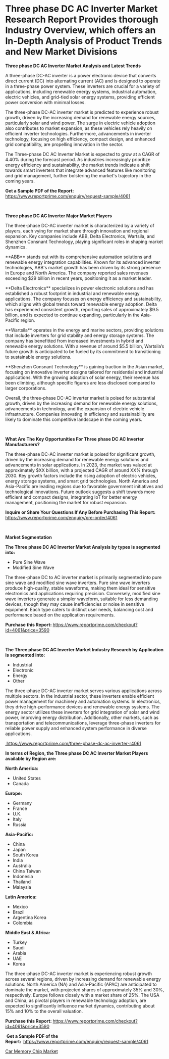 <p><h1>Three phase DC AC Inverter Market Research Report Provides thorough Industry Overview, which offers an In-Depth Analysis of Product Trends and New Market Divisions</h1></p><p><strong>Three phase DC AC Inverter Market Analysis and Latest Trends</strong></p>
<p><p>A three-phase DC-AC inverter is a power electronic device that converts direct current (DC) into alternating current (AC) and is designed to operate in a three-phase power system. These inverters are crucial for a variety of applications, including renewable energy systems, industrial automation, electric vehicles, and grid-tied solar energy systems, providing efficient power conversion with minimal losses.</p><p>The three-phase DC-AC inverter market is predicted to experience robust growth, driven by the increasing demand for renewable energy sources, particularly solar and wind power. The surge in electric vehicle adoption also contributes to market expansion, as these vehicles rely heavily on efficient inverter technologies. Furthermore, advancements in inverter technology, focusing on high efficiency, compact design, and enhanced grid compatibility, are propelling innovation in the sector.</p><p>The Three-phase DC AC Inverter Market is expected to grow at a CAGR of 4.40% during the forecast period. As industries increasingly prioritize energy efficiency and sustainability, the market trends indicate a shift towards smart inverters that integrate advanced features like monitoring and grid management, further bolstering the market's trajectory in the coming years.</p></p>
<p><strong>Get a Sample PDF of the Report:&nbsp;</strong> <a href="https://www.reportprime.com/enquiry/request-sample/4061?utm_campaign=3174&utm_medium=2&utm_source=Github&utm_content=ia&utm_term=18032025&utm_id=three-phase-dc-ac-inverter">https://www.reportprime.com/enquiry/request-sample/4061</a></p>
<p>&nbsp;</p>
<p><strong>Three phase DC AC Inverter Major Market Players</strong></p>
<p><p>The three-phase DC-AC inverter market is characterized by a variety of players, each vying for market share through innovation and regional expansion. Key companies include ABB, Delta Electronics, Wartsila, and Shenzhen Consnant Technology, playing significant roles in shaping market dynamics.</p><p>**ABB** stands out with its comprehensive automation solutions and renewable energy integration capabilities. Known for its advanced inverter technologies, ABB's market growth has been driven by its strong presence in Europe and North America. The company reported sales revenues exceeding $29 billion in recent years, positioning it as a market leader.</p><p>**Delta Electronics** specializes in power electronic solutions and has established a robust footprint in industrial and renewable energy applications. The company focuses on energy efficiency and sustainability, which aligns with global trends toward renewable energy adoption. Delta has experienced consistent growth, reporting sales of approximately $9.5 billion, and is expected to continue expanding, particularly in the Asia-Pacific region.</p><p>**Wartsila** operates in the energy and marine sectors, providing solutions that include inverters for grid stability and energy storage systems. The company has benefitted from increased investments in hybrid and renewable energy solutions. With a revenue of around $5.5 billion, Wartsila’s future growth is anticipated to be fueled by its commitment to transitioning to sustainable energy solutions.</p><p>**Shenzhen Consnant Technology** is gaining traction in the Asian market, focusing on innovative inverter designs tailored for residential and industrial applications. With the growing adoption of solar energy, their revenue has been climbing, although specific figures are less disclosed compared to larger corporations.</p><p>Overall, the three-phase DC-AC inverter market is poised for substantial growth, driven by the increasing demand for renewable energy solutions, advancements in technology, and the expansion of electric vehicle infrastructure. Companies innovating in efficiency and sustainability are likely to dominate this competitive landscape in the coming years.</p></p>
<p>&nbsp;</p>
<p><strong>What Are The Key Opportunities For Three phase DC AC Inverter Manufacturers?</strong></p>
<p><p>The three-phase DC-AC inverter market is poised for significant growth, driven by the increasing demand for renewable energy solutions and advancements in solar applications. In 2023, the market was valued at approximately $XX billion, with a projected CAGR of around XX% through 2030. Key growth factors include the rising adoption of electric vehicles, energy storage systems, and smart grid technologies. North America and Asia-Pacific are leading regions due to favorable government initiatives and technological innovations. Future outlook suggests a shift towards more efficient and compact designs, integrating IoT for better energy management, positioning the market for robust expansion.</p></p>
<p><strong>Inquire or Share Your Questions If Any Before Purchasing This Report:</strong> <a href="https://www.reportprime.com/enquiry/pre-order/4061?utm_campaign=3174&utm_medium=2&utm_source=Github&utm_content=ia&utm_term=18032025&utm_id=three-phase-dc-ac-inverter">https://www.reportprime.com/enquiry/pre-order/4061</a></p>
<p>&nbsp;</p>
<p><strong>Market Segmentation</strong></p>
<p><strong>The Three phase DC AC Inverter Market Analysis by types is segmented into:</strong></p>
<p><ul><li>Pure Sine Wave</li><li>Modified Sine Wave</li></ul></p>
<p><p>The three-phase DC to AC inverter market is primarily segmented into pure sine wave and modified sine wave inverters. Pure sine wave inverters produce high-quality, stable waveforms, making them ideal for sensitive electronics and applications requiring precision. Conversely, modified sine wave inverters generate a simpler waveform, suitable for less demanding devices, though they may cause inefficiencies or noise in sensitive equipment. Each type caters to distinct user needs, balancing cost and performance based on the application requirements.</p></p>
<p><strong>Purchase this Report:&nbsp;</strong><a href="https://www.reportprime.com/checkout?id=4061&price=3590&utm_campaign=3174&utm_medium=2&utm_source=Github&utm_content=ia&utm_term=18032025&utm_id=three-phase-dc-ac-inverter">https://www.reportprime.com/checkout?id=4061&price=3590</a></p>
<p>&nbsp;</p>
<p><strong>The Three phase DC AC Inverter Market Industry Research by Application is segmented into:</strong></p>
<p><ul><li>Industrial</li><li>Electronic</li><li>Energy</li><li>Other</li></ul></p>
<p><p>The three-phase DC-AC inverter market serves various applications across multiple sectors. In the industrial sector, these inverters enable efficient power management for machinery and automation systems. In electronics, they drive high-performance devices and renewable energy systems. The energy sector utilizes these inverters for grid integration of solar and wind power, improving energy distribution. Additionally, other markets, such as transportation and telecommunications, leverage three-phase inverters for reliable power supply and enhanced system performance in diverse applications.</p></p>
<p><a href="https://www.reportprime.com/three-phase-dc-ac-inverter-r4061?utm_campaign=3174&utm_medium=2&utm_source=Github&utm_content=ia&utm_term=18032025&utm_id=three-phase-dc-ac-inverter">&nbsp;https://www.reportprime.com/three-phase-dc-ac-inverter-r4061</a></p>
<p><strong>In terms of Region, the Three phase DC AC Inverter Market Players available by Region are:</strong></p>
<p>
    <p> <strong> North America: </strong>
        <ul>
            <li>United States</li>
            <li>Canada</li>
        </ul>
        </p> 
    <p> <strong> Europe: </strong>
        <ul>
            <li>Germany</li>
            <li>France</li>
            <li>U.K.</li>
            <li>Italy</li>
            <li>Russia</li>
        </ul>
        </p> 
    <p> <strong> Asia-Pacific: </strong>
        <ul>
            <li>China</li>
            <li>Japan</li>
            <li>South Korea</li>
            <li>India</li>
            <li>Australia</li>
            <li>China Taiwan</li>
            <li>Indonesia</li>
            <li>Thailand</li>
            <li>Malaysia</li>
        </ul>
        </p> 
    <p> <strong> Latin America: </strong>
        <ul>
            <li>Mexico</li>
            <li>Brazil</li>
            <li>Argentina Korea</li>
            <li>Colombia</li>
        </ul>
        </p> 
    <p> <strong> Middle East & Africa: </strong>
        <ul>
            <li>Turkey</li>
            <li>Saudi</li>
            <li>Arabia</li>
            <li>UAE</li>
            <li>Korea</li>
        </ul>
    </p>
    </p>
<p><p>The three-phase DC-AC inverter market is experiencing robust growth across several regions, driven by increasing demand for renewable energy solutions. North America (NA) and Asia-Pacific (APAC) are anticipated to dominate the market, with projected shares of approximately 35% and 30%, respectively. Europe follows closely with a market share of 25%. The USA and China, as pivotal players in renewable technology adoption, are expected to significantly influence market dynamics, contributing about 15% and 10% to the overall valuation.</p></p>
<p><strong>Purchase this Report: </strong><a href="https://www.reportprime.com/checkout?id=4061&price=3590&utm_campaign=3174&utm_medium=2&utm_source=Github&utm_content=ia&utm_term=18032025&utm_id=three-phase-dc-ac-inverter">https://www.reportprime.com/checkout?id=4061&price=3590</a></p>
<p>&nbsp;<strong>Get a Sample PDF of the Report:&nbsp;&nbsp;</strong><a href="https://www.reportprime.com/enquiry/request-sample/4061?utm_campaign=3174&utm_medium=2&utm_source=Github&utm_content=ia&utm_term=18032025&utm_id=three-phase-dc-ac-inverter">https://www.reportprime.com/enquiry/request-sample/4061</a></p>
<p><strong></strong></p>
<p><p><a href="https://github.com/pelahotayabe/Market-Research-Report-List-1/blob/main/car-memory-chip-market.md?utm_campaign=3174&utm_medium=2&utm_source=Github&utm_content=ia&utm_term=18032025&utm_id=three-phase-dc-ac-inverter">Car Memory Chip Market</a></p></p>